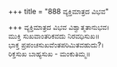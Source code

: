 +++
title = "888 ವ್ಯಕ್ತಿಮಾತ್ರದ ವಿಭವ"

+++
ವ್ಯಕ್ತಿಮಾತ್ರದ ವಿಭವ ವಿಶ್ವಾತ್ಮತಾನುಭವ।  
ಮುಕ್ತಿ ಸುಖವಾಂತರಿಕವದು ನಿರವಧಿಸುಖ॥  
ಭಾಕ್ತ ಪ್ರಪಂಚಸುಖವೆಂತಪರಿಮಿತವಹುದು?।  
ರಿಕ್ತಸುಖ ಬಾಹ್ಯಸುಖ - ಮಂಕುತಿಮ್ಮ॥  
